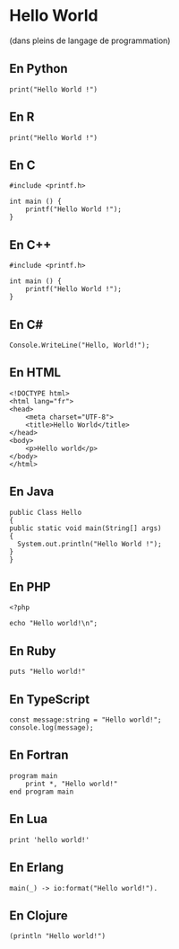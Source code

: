 # Hello World 
(dans pleins de langage de programmation) 


## En Python 
```
print("Hello World !")
```

## En R
```
print("Hello World !")
```

## En C
```
#include <printf.h>

int main () {
    printf("Hello World !");
}
```

## En C++
```
#include <printf.h>

int main () {
    printf("Hello World !");
}
```

## En C#
```
Console.WriteLine("Hello, World!");
```

## En HTML
```
<!DOCTYPE html>
<html lang="fr">
<head>
    <meta charset="UTF-8">
    <title>Hello World</title>
</head>
<body>
    <p>Hello world</p>
</body>
</html>
```

## En Java
```
public Class Hello
{
public static void main(String[] args)
{
  System.out.println("Hello World !");
}
}
```
## En PHP
```
<?php

echo "Hello world!\n";
```

## En Ruby
```
puts "Hello world!"
```

## En TypeScript
```
const message:string = "Hello world!";
console.log(message);
```

## En Fortran
```
program main
    print *, "Hello world!"
end program main
```

## En Lua
```
print 'hello world!'
```

## En Erlang
```
main(_) -> io:format("Hello world!").
```

## En Clojure
```
(println "Hello world!")
```

